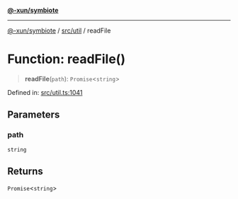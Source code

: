 [**@-xun/symbiote**](../../../README.md)

***

[@-xun/symbiote](../../../README.md) / [src/util](../README.md) / readFile

# Function: readFile()

> **readFile**(`path`): `Promise`\<`string`\>

Defined in: [src/util.ts:1041](https://github.com/Xunnamius/symbiote/blob/ed48d0dc6e3c473abf99750adfa07c536cba0e98/src/util.ts#L1041)

## Parameters

### path

`string`

## Returns

`Promise`\<`string`\>
